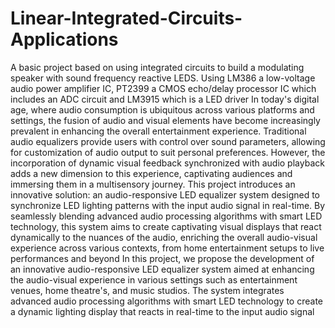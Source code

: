 # Linear-Integrated-Circuits-Applications
A basic project based on using integrated circuits to build a modulating speaker with sound frequency reactive LEDS. Using LM386 a low-voltage audio power amplifier IC, PT2399 a CMOS echo/delay processor IC which includes an ADC circuit and LM3915 which is a LED driver
In today's digital age, where audio consumption is ubiquitous across
various platforms and settings, the fusion of audio and visual
elements have become increasingly prevalent in enhancing the overall
entertainment experience. Traditional audio equalizers provide users
with control over sound parameters, allowing for customization of
audio output to suit personal preferences. However, the incorporation
of dynamic visual feedback synchronized with audio playback adds a
new dimension to this experience, captivating audiences and
immersing them in a multisensory journey. This project introduces an
innovative solution: an audio-responsive LED equalizer system
designed to synchronize LED lighting patterns with the input audio
signal in real-time. By seamlessly blending advanced audio processing
algorithms with smart LED technology, this system aims to create
captivating visual displays that react dynamically to the nuances of
the audio, enriching the overall audio-visual experience across various
contexts, from home entertainment setups to live performances and
beyond
In this project, we propose the development of an innovative
audio-responsive LED equalizer system aimed at enhancing the
audio-visual experience in various settings such as entertainment
venues, home theatre's, and music studios. The system integrates
advanced audio processing algorithms with smart LED technology to
create a dynamic lighting display that reacts in real-time to the input
audio signal

